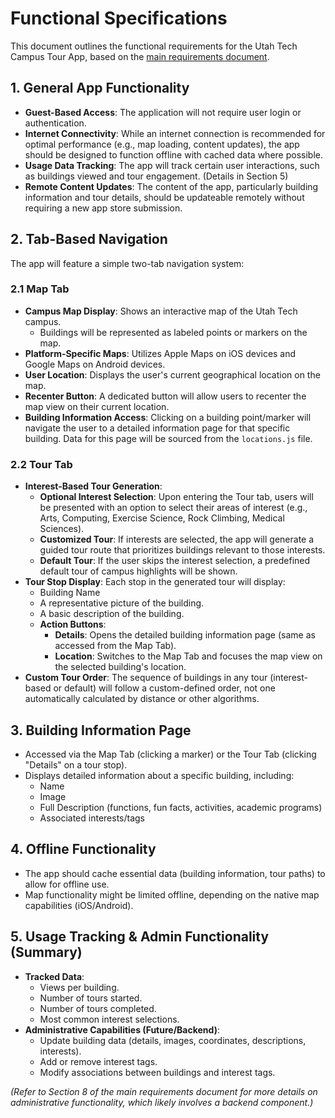 # Functional Specifications

This document outlines the functional requirements for the Utah Tech Campus Tour App, based on the [main requirements document](../planning/utah-tech-tour-app-requirements.md).

## 1. General App Functionality

- **Guest-Based Access**: The application will not require user login or authentication.
- **Internet Connectivity**: While an internet connection is recommended for optimal performance (e.g., map loading, content updates), the app should be designed to function offline with cached data where possible.
- **Usage Data Tracking**: The app will track certain user interactions, such as buildings viewed and tour engagement. (Details in Section 5)
- **Remote Content Updates**: The content of the app, particularly building information and tour details, should be updateable remotely without requiring a new app store submission.

## 2. Tab-Based Navigation

The app will feature a simple two-tab navigation system:

### 2.1 Map Tab

- **Campus Map Display**: Shows an interactive map of the Utah Tech campus.
  - Buildings will be represented as labeled points or markers on the map.
- **Platform-Specific Maps**: Utilizes Apple Maps on iOS devices and Google Maps on Android devices.
- **User Location**: Displays the user's current geographical location on the map.
- **Recenter Button**: A dedicated button will allow users to recenter the map view on their current location.
- **Building Information Access**: Clicking on a building point/marker will navigate the user to a detailed information page for that specific building. Data for this page will be sourced from the `locations.js` file.

### 2.2 Tour Tab

- **Interest-Based Tour Generation**:
  - **Optional Interest Selection**: Upon entering the Tour tab, users will be presented with an option to select their areas of interest (e.g., Arts, Computing, Exercise Science, Rock Climbing, Medical Sciences).
  - **Customized Tour**: If interests are selected, the app will generate a guided tour route that prioritizes buildings relevant to those interests.
  - **Default Tour**: If the user skips the interest selection, a predefined default tour of campus highlights will be shown.
- **Tour Stop Display**: Each stop in the generated tour will display:
  - Building Name
  - A representative picture of the building.
  - A basic description of the building.
  - **Action Buttons**:
    - **Details**: Opens the detailed building information page (same as accessed from the Map Tab).
    - **Location**: Switches to the Map Tab and focuses the map view on the selected building's location.
- **Custom Tour Order**: The sequence of buildings in any tour (interest-based or default) will follow a custom-defined order, not one automatically calculated by distance or other algorithms.

## 3. Building Information Page

- Accessed via the Map Tab (clicking a marker) or the Tour Tab (clicking "Details" on a tour stop).
- Displays detailed information about a specific building, including:
  - Name
  - Image
  - Full Description (functions, fun facts, activities, academic programs)
  - Associated interests/tags

## 4. Offline Functionality

- The app should cache essential data (building information, tour paths) to allow for offline use.
- Map functionality might be limited offline, depending on the native map capabilities (iOS/Android).

## 5. Usage Tracking & Admin Functionality (Summary)

- **Tracked Data**:
  - Views per building.
  - Number of tours started.
  - Number of tours completed.
  - Most common interest selections.
- **Administrative Capabilities (Future/Backend)**:
  - Update building data (details, images, coordinates, descriptions, interests).
  - Add or remove interest tags.
  - Modify associations between buildings and interest tags.

_(Refer to Section 8 of the main requirements document for more details on administrative functionality, which likely involves a backend component.)_
